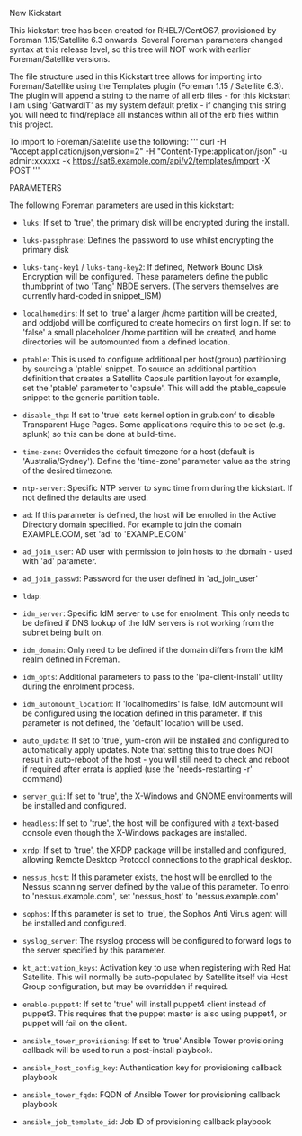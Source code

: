 New Kickstart

This kickstart tree has been created for RHEL7/CentOS7, provisioned by Foreman 1.15/Satellite 6.3
onwards. Several Foreman parameters changed syntax at this release level, so this tree will NOT work
with earlier Foreman/Satellite versions.

The file structure used in this Kickstart tree allows for importing into Foreman/Satellite using the
Templates plugin (Foreman 1.15 / Satellite 6.3).  The plugin will append a string to the name of all
erb files - for this kickstart I am using 'GatwardIT' as my system default prefix - if changing this
string you will need to find/replace all instances within all of the erb files within this project.

To import to Foreman/Satellite use the following:
'''
curl -H "Accept:application/json,version=2" -H "Content-Type:application/json" -u admin:xxxxxx
-k https://sat6.example.com/api/v2/templates/import -X POST
'''


PARAMETERS

The following Foreman parameters are used in this kickstart:

* `luks`: 
If set to 'true', the primary disk will be encrypted during the install.

* `luks-passphrase`: 
Defines the password to use whilst encrypting the primary disk

* `luks-tang-key1` / `luks-tang-key2`:
If defined, Network Bound Disk Encryption will be configured. These parameters define the public
thumbprint of two 'Tang' NBDE servers.
(The servers themselves are currently hard-coded in snippet_ISM)


* `localhomedirs`:
If set to 'true' a larger /home partition will be created, and oddjobd will be configured to create
homedirs on first login. If set to 'false' a small placeholder /home partition will be created, and
home directories will be automounted from a defined location.


* `ptable`:
This is used to configure additional per host(group) partitioning by sourcing a 'ptable' snippet.
To source an additional partition definition that creates a Satellite Capsule partition layout for
example,  set the 'ptable' parameter to 'capsule'.  This will add the ptable_capsule snippet to the
generic partition table.

* `disable_thp`:
If set to 'true' sets kernel option in grub.conf to disable Transparent Huge Pages. Some applications
require this to be set (e.g. splunk) so this can be done at build-time.

* `time-zone`:
Overrides the default timezone for a host (default is 'Australia/Sydney'). Define the 'time-zone'
parameter value as the string of the desired timezone.

* `ntp-server`:
Specific NTP server to sync time from during the kickstart. If not defined the defaults are used.

* `ad`:
If this parameter is defined, the host will be enrolled in the Active Directory domain specified.
For example to join the domain EXAMPLE.COM, set 'ad' to 'EXAMPLE.COM'

* `ad_join_user`:
AD user with permission to join hosts to the domain - used with 'ad' parameter.

* `ad_join_passwd`:
Password for the user defined in 'ad_join_user'


* `ldap`:



* `idm_server`:
Specific IdM server to use for enrolment. This only needs to be defined if DNS lookup of the IdM
servers is not working from the subnet being built on.

* `idm_domain`:
Only need to be defined if the domain differs from the IdM realm defined in Foreman.

* `idm_opts`:
Additional parameters to pass to the 'ipa-client-install' utility during the enrolment process.

* `idm_automount_location`:
If 'localhomedirs' is false, IdM automount will be configured using the location defined in this
parameter. If this parameter is not defined, the 'default' location will be used.





* `auto_update`:
If set to 'true', yum-cron will be installed and configured to automatically apply updates.
Note that setting this to true does NOT result in auto-reboot of the host - you will still need
to check and reboot if required after errata is applied (use the 'needs-restarting -r' command)


* `server_gui`:
If set to 'true', the X-Windows and GNOME environments will be installed and configured.

* `headless`:
If set to 'true', the host will be configured with a text-based console even though the X-Windows
packages are installed.

* `xrdp`:
If set to 'true', the XRDP package will be installed and configured, allowing Remote Desktop Protocol
connections to the graphical desktop.


* `nessus_host`:
If this parameter exists, the host will be enrolled to the Nessus scanning server defined by the
value of this parameter.  To enrol to 'nessus.example.com', set  'nessus_host' to 'nessus.example.com'

* `sophos`:
If this parameter is set to 'true', the Sophos Anti Virus agent will be installed and configured.

* `syslog_server`:
The rsyslog process will be configured to forward logs to the server specified by this parameter.

* `kt_activation_keys`:
Activation key to use when registering with Red Hat Satellite. This will normally be auto-populated
by Satellite itself via Host Group configuration, but may be overridden if required.


* `enable-puppet4`:
If set to 'true' will install puppet4 client instead of puppet3. This requires that the puppet master
is also using puppet4, or puppet will fail on the client.


* `ansible_tower_provisioning`:
If set to 'true' Ansible Tower provisioning callback will be used to run a post-install playbook.

* `ansible_host_config_key`:
Authentication key for provisioning callback playbook

* `ansible_tower_fqdn`:
FQDN of Ansible Tower for provisioning callback playbook

* `ansible_job_template_id`:
Job ID of provisioning callback playbook
